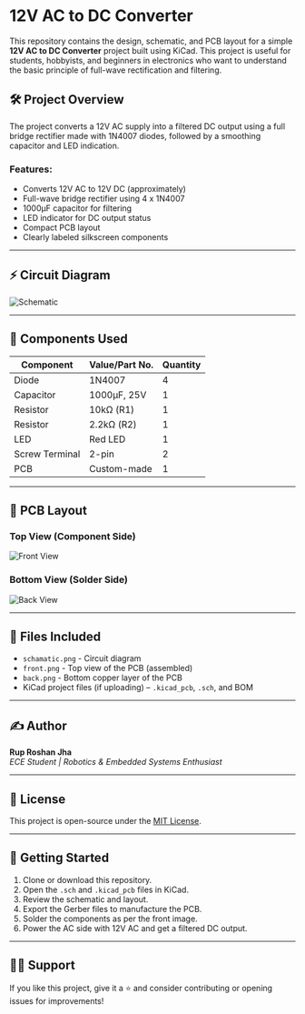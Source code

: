 # 12V AC to DC Converter

This repository contains the design, schematic, and PCB layout for a simple **12V AC to DC Converter** project built using KiCad. This project is useful for students, hobbyists, and beginners in electronics who want to understand the basic principle of full-wave rectification and filtering.

## 🛠️ Project Overview

The project converts a 12V AC supply into a filtered DC output using a full bridge rectifier made with 1N4007 diodes, followed by a smoothing capacitor and LED indication.

### Features:
- Converts 12V AC to 12V DC (approximately)
- Full-wave bridge rectifier using 4 x 1N4007
- 1000μF capacitor for filtering
- LED indicator for DC output status
- Compact PCB layout
- Clearly labeled silkscreen components

---

## ⚡ Circuit Diagram

![Schematic](./schamatic.png)

---

## 🧾 Components Used

| Component | Value/Part No. | Quantity |
|-----------|----------------|----------|
| Diode     | 1N4007         | 4        |
| Capacitor | 1000µF, 25V    | 1        |
| Resistor  | 10kΩ (R1)      | 1        |
| Resistor  | 2.2kΩ (R2)     | 1        |
| LED       | Red LED        | 1        |
| Screw Terminal | 2-pin     | 2        |
| PCB       | Custom-made    | 1        |

---

## 📐 PCB Layout

### Top View (Component Side)
![Front View](./front.png)

### Bottom View (Solder Side)
![Back View](./back.png)

---

## 📂 Files Included

- `schamatic.png` - Circuit diagram
- `front.png` - Top view of the PCB (assembled)
- `back.png` - Bottom copper layer of the PCB
- KiCad project files (if uploading) – `.kicad_pcb`, `.sch`, and BOM

---

## ✍️ Author

**Rup Roshan Jha**  
_ECE Student | Robotics & Embedded Systems Enthusiast_

---

## 📜 License

This project is open-source under the [MIT License](LICENSE).

---

## 🚀 Getting Started

1. Clone or download this repository.
2. Open the `.sch` and `.kicad_pcb` files in KiCad.
3. Review the schematic and layout.
4. Export the Gerber files to manufacture the PCB.
5. Solder the components as per the front image.
6. Power the AC side with 12V AC and get a filtered DC output.

---

## 🙋‍♂️ Support

If you like this project, give it a ⭐ and consider contributing or opening issues for improvements!
